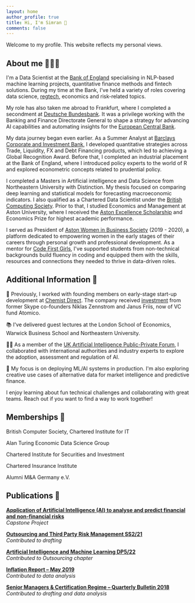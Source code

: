 ```yaml
---
layout: home
author_profile: true
title: Hi, I'm Simran 👋
comments: false
---
```


Welcome to my profile. This website reflects my personal views.

## About me 👩🏽‍💻

I'm a Data Scientist at the [Bank of England](https://www.bankofengland.co.uk/) specialising in NLP-based machine learning projects, quantitative finance methods and fintech solutions. During my time at the Bank, I've held a variety of roles covering data science, [regtech](https://www.bankofengland.co.uk/news/2023/july/transforming-data-collection-boe-and-fca-deliver-on-phase-one#:~:text=Policy%20makers%20are%20considering%20the,regulator%20response%20in%20Q4%202023.), economics and risk-related topics. 

My role has also taken me abroad to Frankfurt, where I completed a secondment at [Deutsche Bundesbank](https://www.bundesbank.de/en). It was a privilege working with the Banking and Finance Directorate General to shape a strategy for advancing AI capabilities and automating insights for the [European Central Bank](https://www.ecb.europa.eu/home/html/index.en.html).

My data journey began even earlier. As a Summer Analyst at [Barclays Corporate and Investment Bank](https://www.barclayscorporate.com/), I developed quantitative strategies across Trade, Liquidity, FX and Debt Financing products, which led to achieving a Global Recognition Award. Before that, I completed an industrial placement at the Bank of England, where I introduced policy experts to the world of R and explored econometric concepts related to prudential policy. 

I completed a Masters in Artificial intelligence and Data Science from Northeastern University with Distinction. My thesis focused on comparing deep learning and statistical models for forecasting macroeconomic indicators. I also qualified as a Chartered Data Scientist under the [British Computing Society](https://www.bcs.org/). Prior to that, I studied Economics and Management at Aston University, where I received the [Aston Excellence Scholarship](https://www.european-funding-guide.eu/scholarship/1178-aston-excellence-scholarship) and Economics Prize for highest academic performance. 

I served as President of [Aston Women in Business Society](https://www.linkedin.com/company/aston-womeninbusiness/posts/?feedView=all) (2019 - 2020), a platform dedicated to empowering women in the early stages of their careers through personal growth and professional development. As a mentor for [Code First Girls](https://codefirstgirls.com/), I've supported students from non-technical backgrounds build fluency in coding and equipped them with the skills, resources and connections they needed to thrive in data-driven roles.

## Additional Information 💬
🚀 Previously, I worked with founding members on early-stage start-up development at [Chemist Direct](https://www.barclayscorporate.com/). The company received [investment](https://www.business-live.co.uk/professional-services/banking-finance/smethwick-online-chemist-wins-3m-3949072) from former Skype co-founders Niklas Zennstrom and Janus Friis, now of VC fund Atomico.

📚 I've delivered guest lectures at the London School of Economics, Warwick Business School and Northeastern University.

👩‍⚖️ As a member of the [UK Artificial Intelligence Public-Private Forum](https://www.bankofengland.co.uk/research/fintech/ai-public-private-forum), I collaborated with international authorities and industry experts to explore the adoption, assessment and regulation of AI. 

🤖 My focus is on deploying ML/AI systems in production. I'm also exploring creative use cases of alternative data for market intelligence and predictive finance. 

I enjoy learning about fun technical challenges and collaborating with great teams. Reach out if you want to find a way to work together!

## Memberships 👥   
British Computer Society, Chartered Institute for IT

Alan Turing Economic Data Science Group

Chartered Institute for Securities and Investment

Chartered Insurance Institute 

Alumni M&A Germany e.V.

## Publications 📝
**[Application of Artificial Intelligence (AI) to analyse and predict financial and non-financial risks](https://github.com/simranbains9810/capstone_project/)**<br/>
_Capstone Project_<br/>

**[Outsourcing and Third Party Risk Management SS2/21](https://www.bankofengland.co.uk/prudential-regulation/publication/2021/march/outsourcing-and-third-party-risk-management-ss/)**<br/>
_Contributed to drafting_<br/>

**[Artificial Intelligence and Machine Learning DP5/22](https://www.bankofengland.co.uk/prudential-regulation/publication/2022/october/artificial-intelligence)**<br/>
*Contributed to Outsourcing chapter*<br/>

**[Inflation Report – May 2019](https://www.bankofengland.co.uk/-/media/boe/files/inflation-report/2019/may/inflation-report-may-2019.pdf)**<br/>
*Contributed to data analysis*<br/>

**[Senior Managers & Certification Regime – Quarterly Bulletin 2018](https://www.bankofengland.co.uk/-/media/boe/files/quarterly-bulletin/2018/senior-managers-certification-regime)**<br/>
*Contributed to drafting and data analysis*<br/>